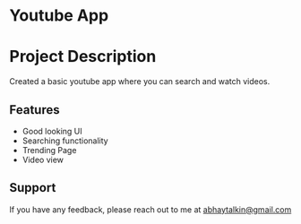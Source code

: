 # Youtube App

# Project Description

Created a basic youtube app where you can search and watch videos.

## Features

- Good looking UI
- Searching functionality
- Trending Page
- Video view

## Support

If you have any feedback, please reach out to me at abhaytalkin@gmail.com
